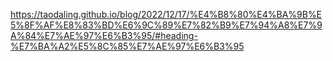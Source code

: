https://taodaling.github.io/blog/2022/12/17/%E4%B8%80%E4%BA%9B%E5%8F%AF%E8%83%BD%E6%9C%89%E7%82%B9%E7%94%A8%E7%9A%84%E7%AE%97%E6%B3%95/#heading-%E7%BA%A2%E5%8C%85%E7%AE%97%E6%B3%95
